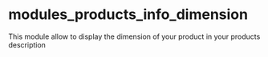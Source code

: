# modules_products_info_dimension
This module allow to display the dimension of your product in your products description
